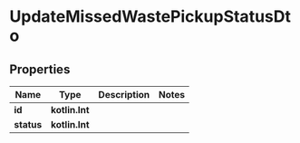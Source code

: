 
# UpdateMissedWastePickupStatusDto

## Properties
Name | Type | Description | Notes
------------ | ------------- | ------------- | -------------
**id** | **kotlin.Int** |  | 
**status** | **kotlin.Int** |  | 



